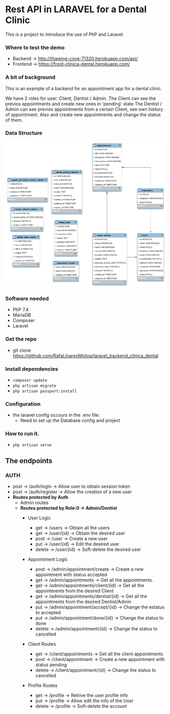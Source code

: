 # Rest API in LARAVEL for a Dental Clinic

This is a project to introduce the use of PhP and Laravel.

### Where to test the demo
 - Backend -> http://thawing-cove-71320.herokuapp.com/api/
 - Frontend -> https://front-clinica-dental.herokuapp.com/

### A bit of background
This is an example of a backend for an appointment app for a dental clinic.

We have 2 roles for user: Client, Dentist / Admin.
The Client can see the previos appointments and create new ones in 'pending' state
The Dentist / Admin can see previos appointments from a certain Client, see own history of appointment. Also and create new appointments and change the status of them.

### Data Structure

![alt text](er.png)

### Software needed
- PhP 7.4
- MariaDB
- Composer
- Laravel

### Get the repo
- git clone https://github.com/RafaLinaresMolina/laravel_backend_clinica_dental

### Install dependencies
- ```composer update```
- ```php artisan migrate```
- ```php artisan passport:install```

### Configuration 

- the laravel config occours in the .env file:
  - Need to set up the Database config and project

### How to run it.
- ```php artisan serve```

## The endpoints

### AUTH 
- post -> /auth/login -> Allow user to obtain session token
- post -> /auth/register -> Allow the creation of a new user
- **Routes protected by Auth**
  - Admin routes
  - **Routes protected by Role:0 -> Admin/Dentist**
    - User Logic
      - get -> /users -> Obtain all the users
      - get -> /user/{id} -> Obtain the desired user
      - post -> /user -> Create a new user 
      - put -> /user/{id} -> Edit the desired user
      - delete -> /user/{id} -> Soft-delete the desired user
       
    - Appointment Logic
      - post -> /admin/appointment/create -> Create a new appointment with status accepted
      - get -> /admin/appointments -> Get all the appointments.
      - get -> /admin/appointments/client/{id} -> Get all the appointments from the desired Client
      - get -> /admin/appointments/dentist/{id} -> Get all the appointments from the desired Dentist/Admin
      - put -> /admin/appointment/accept/{id} -> Change the estatus to accepted
      - put -> /admin/appointment/done/{id} -> Change the status to done
      - delete -> /admin/appointment/{id} -> Change the status to cancelled
 
    - Client Routes
      - get -> /client/appointments -> Get all the client appointments
      - post -> /client/appointment -> Create a new appointment with status pending
      - delete -> /client/appointment/{id} -> Change the status to cancelled

    - Profile Routes
      - get -> /profile -> Retrive the user profile info
      - put -> /profile -> Allow edit the info of the User
      - delete -> /profile -> Soft-delete the account
